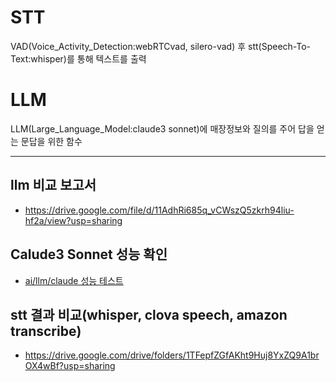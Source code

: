 # STT
VAD(Voice_Activity_Detection:webRTCvad, silero-vad) 후 stt(Speech-To-Text:whisper)를 통해 텍스트를 출력

# LLM
LLM(Large_Language_Model:claude3 sonnet)에 매장정보와 질의를 주어 답을 얻는 문답을 위한 함수


---
## llm 비교 보고서
- https://drive.google.com/file/d/11AdhRi685q_vCWszQ5zkrh94liu-hf2a/view?usp=sharing

## Calude3 Sonnet 성능 확인
- [ai/llm/claude 성능 테스트](https://github.com/kookmin-sw/capstone-2024-24/tree/master/ai/llm/claude%20%EC%84%B1%EB%8A%A5%20%ED%85%8C%EC%8A%A4%ED%8A%B8) 

## stt 결과 비교(whisper, clova speech, amazon transcribe)
- https://drive.google.com/drive/folders/1TFepfZGfAKht9Huj8YxZQ9A1brOX4wBf?usp=sharing
